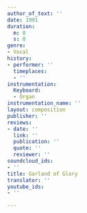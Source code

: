 ```yaml
---
author_of_text: ''
date: 1991
duration:
  m: 8
  s: 0
genre:
- Vocal
history:
- performer: ''
  timeplaces:
  - ''
instrumentation:
  Keyboard:
  - Organ
instrumentation_name: ''
layout: composition
publisher: ''
reviews:
- date: ''
  link: ''
  publication: ''
  quote: ''
  reviewer: ''
soundcloud_ids:
- ''
title: Garland of Glory
translator: ''
youtube_ids:
- ''

---
```

